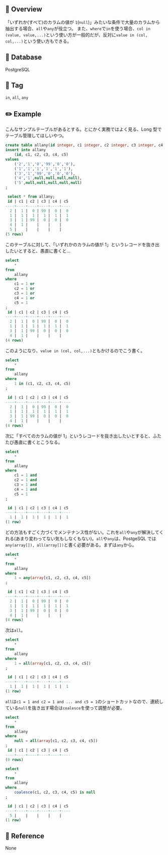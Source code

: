 ## :memo: Overview

「いずれか(すべて)のカラムの値が `1`(`null`)」みたいな条件で大量のカラムから抽出する場合、`all`や`any`が役立つ。
また、`where`で`in`を使う場合、`col in (value, value,...)`という使い方が一般的だが、反対に`value in (col, col,...)`という使い方もできる。

## :floppy_disk: Database

PostgreSQL

## :bookmark: Tag

`in`, `all`, `any`

## :pencil2: Example

こんなサンプルテーブルがあるとする。とにかく実務ではよく見る、Long 型でテーブル管理してほしいやつ。

```sql
create table allany(id integer, c1 integer, c2 integer, c3 integer, c4 integer, c5 integer);
insert into allany
    (id, c1, c2, c3, c4, c5)
values
    ('2','1','0','99','0','0'),
    ('1','1','1','1','1','1'),
    ('3','1','99','0','0','0'),
    ('4','1',null,null,null,null),
    ('5',null,null,null,null,null)
;

 select * from allany;
 id | c1 | c2 | c3 | c4 | c5
----+----+----+----+----+----
  2 |  1 |  0 | 99 |  0 |  0
  1 |  1 |  1 |  1 |  1 |  1
  3 |  1 | 99 |  0 |  0 |  0
  4 |  1 |    |    |    |
  5 |    |    |    |    |
(5 rows)
```

このテーブルに対して、「いずれかのカラムの値が 1」というレコードを抜き出したいとすると、愚直に書くと…

```sql
select
    *
from
    allany
where
    c1 = 1 or
    c2 = 1 or
    c3 = 1 or
    c4 = 1 or
    c5 = 1
;
 id | c1 | c2 | c3 | c4 | c5
----+----+----+----+----+----
  2 |  1 |  0 | 99 |  0 |  0
  1 |  1 |  1 |  1 |  1 |  1
  3 |  1 | 99 |  0 |  0 |  0
  4 |  1 |    |    |    |
(4 rows)
```

このようになり、`value in (col, col,...)`ともかけるのでこう書く。

```sql
select
    *
from
    allany
where
    1 in (c1, c2, c3, c4, c5)
;

 id | c1 | c2 | c3 | c4 | c5
----+----+----+----+----+----
  2 |  1 |  0 | 99 |  0 |  0
  1 |  1 |  1 |  1 |  1 |  1
  3 |  1 | 99 |  0 |  0 |  0
  4 |  1 |    |    |    |
(4 rows)
```

次に「すべてのカラムの値が 1」というレコードを抜き出したいとすると、ふたたび愚直に書くとこうなる。

```sql
select
    *
from
    allany
where
    c1 = 1 and
    c2 = 1 and
    c3 = 1 and
    c4 = 1 and
    c5 = 1
;

 id | c1 | c2 | c3 | c4 | c5
----+----+----+----+----+----
  1 |  1 |  1 |  1 |  1 |  1
(1 row)
```

どの方法もすごく力づくでメンテナンス性がない。これを`all`や`any`が解決してくれる(あまり変わってない気もしなくもない)。`all`や`any`は、PostgeSQL では`any(array[]), all(array[])`と書く必要がある。まずは`any`から。

```sql
select
    *
from
    allany
where
    1 = any(array[c1, c2, c3, c4, c5])
;

 id | c1 | c2 | c3 | c4 | c5
----+----+----+----+----+----
  2 |  1 |  0 | 99 |  0 |  0
  1 |  1 |  1 |  1 |  1 |  1
  3 |  1 | 99 |  0 |  0 |  0
  4 |  1 |    |    |    |
(4 rows)
```

次は`all`。

```sql
select
    *
from
    allany
where
    1 = all(array[c1, c2, c3, c4, c5])
;

 id | c1 | c2 | c3 | c4 | c5
----+----+----+----+----+----
  1 |  1 |  1 |  1 |  1 |  1
(1 row)
```

`all`は`c1 = 1 and c2 = 1 and ... and c5 = 1`のショートカットなので、連続している`null`を抜き出す場合は`coalesce`を使って調整が必要。

```sql
select
    *
from
    allany
where
    null = all(array[c1, c2, c3, c4, c5])
;
 id | c1 | c2 | c3 | c4 | c5
----+----+----+----+----+----
(0 rows)

select
    *
from
    allany
where
    coalesce(c1, c2, c3, c4, c5) is null
;

 id | c1 | c2 | c3 | c4 | c5
----+----+----+----+----+----
  5 |    |    |    |    |
(1 row)
```

## :closed_book: Reference

None
